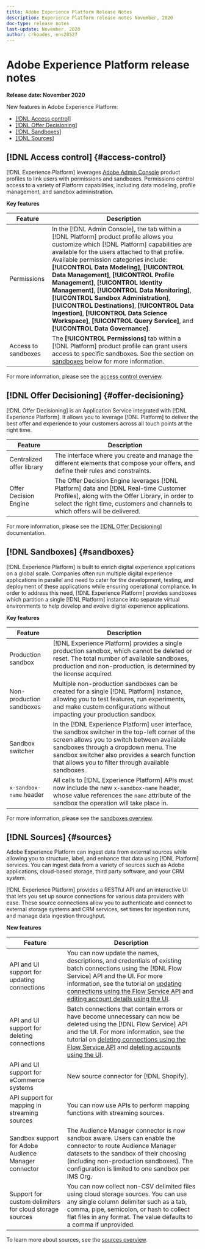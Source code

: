 ```yaml
---
title: Adobe Experience Platform Release Notes
description: Experience Platform release notes November, 2020
doc-type: release notes
last-update: November, 2020
author: crhoades, ens28527
---
```


# Adobe Experience Platform release notes 

**Release date: November 2020**

New features in Adobe Experience Platform:

- [[!DNL Access control]](#access-control)
- [[!DNL Offer Decisioning]](#offer-decisioning)
- [[!DNL Sandboxes]](#sandboxes)
- [[!DNL Sources]](#sources)

## [!DNL Access control] {#access-control}

[!DNL Experience Platform] leverages [Adobe Admin Console](https://adminconsole.adobe.com) product profiles to link users with permissions and sandboxes. Permissions control access to a variety of Platform capabilities, including data modeling, profile management, and sandbox administration.

**Key features**

| Feature | Description |
| ------- | ----------- |
| Permissions | In the [!DNL Admin Console], the  tab within a [!DNL Platform] product profile allows you customize which [!DNL Platform] capabilities are available for the users attached to that profile. Available permission categories include: **[!UICONTROL Data Modeling]**, **[!UICONTROL Data Management]**, **[!UICONTROL Profile Management]**, **[!UICONTROL Identity Management]**, **[!UICONTROL Data Monitoring]**, **[!UICONTROL Sandbox Administration]**, **[!UICONTROL Destinations]**, **[!UICONTROL Data Ingestion]**, **[!UICONTROL Data Science Workspace]**, **[!UICONTROL Query Service]**, and **[!UICONTROL Data Governance]**.  |
| Access to sandboxes | The **[!UICONTROL Permissions]** tab within a [!DNL Platform] product profile can grant users access to specific sandboxes. See the section on [sandboxes](#sandboxes) below for more information. |

For more information, please see the [access control overview](../../access-control/home.md).

## [!DNL Offer Decisioning] {#offer-decisioning}

[!DNL Offer Decisioning] is an Application Service integrated with [!DNL Experience Platform]. It allows you to leverage [!DNL Platform] to deliver the best offer and experience to your customers across all touch points at the right time.

| Feature | Description |
| ------- | ----------- |
| Centralized offer library | The interface where you create and manage the different elements that compose your offers, and define their rules and constraints. |
| Offer Decision Engine | The Offer Decision Engine leverages [!DNL Platform] data and [!DNL Real-time Customer Profiles], along with the Offer Library, in order to select the right time, customers and channels to which offers will be delivered. |

For more information, please see the [[!DNL Offer Decisioning]](https://experienceleague.adobe.com/docs/offer-decisioning/using/offer-decisioning-home.html?lang=en) documentation.

## [!DNL Sandboxes] {#sandboxes}

[!DNL Experience Platform] is built to enrich digital experience applications on a global scale. Companies often run multiple digital experience applications in parallel and need to cater for the development, testing, and deployment of these applications while ensuring operational compliance. In order to address this need, [!DNL Experience Platform] provides sandboxes which partition a single [!DNL Platform] instance into separate virtual environments to help develop and evolve digital experience applications.

**Key features**

| Feature | Description |
| ------- | ----------- |
| Production sandbox | [!DNL Experience Platform] provides a single production sandbox, which cannot be deleted or reset. The total number of available sandboxes, production and non-production, is determined by the license acquired. |
| Non-production sandboxes | Multiple non-production sandboxes can be created for a single [!DNL Platform] instance, allowing you to test features, run experiments, and make custom configurations without impacting your production sandbox. |
| Sandbox switcher | In the [!DNL Experience Platform] user interface, the sandbox switcher in the top-left corner of the screen allows you to switch between available sandboxes through a dropdown menu. The sandbox switcher also provides a search function that allows you to filter through available sandboxes. |
| `x-sandbox-name` header | All calls to [!DNL Experience Platform] APIs must now include the new `x-sandbox-name` header, whose value references the `name` attribute of the sandbox the operation will take place in. |

For more information, please see the [sandboxes overview](../../sandboxes/home.md).

## [!DNL Sources] {#sources}

Adobe Experience Platform can ingest data from external sources while allowing you to structure, label, and enhance that data using [!DNL Platform] services. You can ingest data from a variety of sources such as Adobe applications, cloud-based storage, third party software, and your CRM system.

[!DNL Experience Platform] provides a RESTful API and an interactive UI that lets you set up source connections for various data providers with ease. These source connections allow you to authenticate and connect to external storage systems and CRM services, set times for ingestion runs, and manage data ingestion throughput.

**New features**

| Feature | Description |
| ------- | ----------- |
| API and UI support for updating connections | You can now update the names, descriptions, and credentials of existing batch connections using the [!DNL Flow Service] API and the UI. For more information, see the tutorial on [updating connections using the Flow Service API](../../sources/tutorials/api/update.md) and [editing account details using the UI](../../sources/tutorials/ui/monitor.md). |
| API  and UI support for deleting connections | Batch connections that contain errors or have become unnecessary can now be deleted using the [!DNL Flow Service] API and the UI. For more information, see the tutorial on [deleting connections using the Flow Service API](../../sources/tutorials/api/delete.md) and [deleting accounts using the UI](../../sources/tutorials/ui/delete-accounts.md). |
| API and UI support for eCommerce systems | New source connector for [!DNL Shopify]. |
| API support for mapping in streaming sources | You can now use APIs to perform mapping functions with streaming sources. |
| Sandbox support for Adobe Audience Manager connector | The Audience Manager connector is now sandbox aware. Users can enable the connector to route Audience Manager datasets to the sandbox of their choosing (including non-production sandboxes). The configuration is limited to one sandbox per IMS Org. |
| Support for custom delimiters for cloud storage sources | You can now collect non-CSV delimited files using cloud storage sources. You can use any single column delimiter such as a tab, comma, pipe, semicolon, or hash to collect flat files in any format. The value defaults to a comma if unprovided. |

To learn more about sources, see the [sources overview](../../sources/home.md).